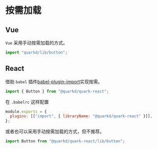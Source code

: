 # 按需加载

## Vue

`Vue` 采用手动按需加载的方式。

```js
import "quarkd/lib/button";
```

## React

借助 `babel` 插件[babel-plugin-import](https://github.com/umijs/babel-plugin-import)实现按需。

```js
import { Button } from "@quarkd/quark-react";
```

在 `.babelrc` 这样配置

```js
module.exports = {
  plugins: [["import", { libraryName: "@quarkd/quark-react" }]],
};
```

或者也可以采用手动按需加载的方式，但不推荐。

```js
import Button from "@quarkd/quark-react/lib/button";
```
